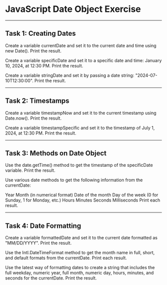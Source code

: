 # JavaScript Date Object Exercise

---

## Task 1: Creating Dates

Create a variable currentDate and set it to the current date and time using new Date(). Print the result.

Create a variable specificDate and set it to a specific date and time: January 10, 2024, at 12:30 PM. Print the result.

Create a variable stringDate and set it by passing a date string: "2024-07-10T12:30:00". Print the result.

---

## Task 2: Timestamps

Create a variable timestampNow and set it to the current timestamp using Date.now(). Print the result.

Create a variable timestampSpecific and set it to the timestamp of July 1, 2024, at 12:30 PM. Print the result.

---

## Task 3: Methods on Date Object

Use the date.getTime() method to get the timestamp of the specificDate variable. Print the result.

Use various date methods to get the following information from the currentDate:

Year
Month (in numerical format)
Date of the month
Day of the week (0 for Sunday, 1 for Monday, etc.)
Hours
Minutes
Seconds
Milliseconds
Print each result.

---

## Task 4: Date Formatting

Create a variable formattedDate and set it to the current date formatted as "MM/DD/YYYY". Print the result.

Use the Intl.DateTimeFormat method to get the month name in full, short, and default formats from the currentDate. Print each result.

Use the latest way of formatting dates to create a string that includes the full weekday, numeric year, full month, numeric day, hours, minutes, and seconds for the currentDate. Print the result.
